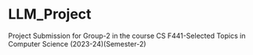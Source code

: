 # LLM_Project
Project Submission for Group-2 in the course CS F441-Selected Topics in Computer Science (2023-24)(Semester-2)
